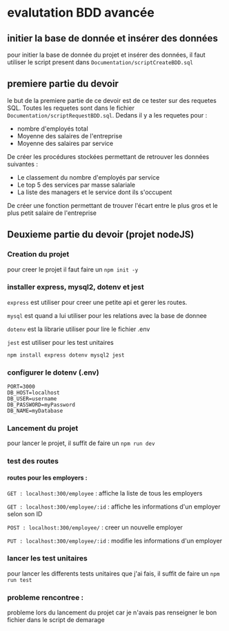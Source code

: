 # evalutation BDD avancée

## initier la base de donnée et insérer des données
pour initier la base de donnée du projet et insérer des données, 
il faut utiliser le script present 
dans `Documentation/scriptCreateBDD.sql`
## premiere partie du devoir 
le but de la premiere partie de ce devoir est de ce tester sur 
des requetes SQL. Toutes les requetes sont dans le fichier 
`Documentation/scriptRequestBDD.sql`. Dedans il y a les requetes pour : 
- nombre d'employés total
- Moyenne des salaires de l'entreprise
- Moyenne des salaires par service 

De créer les procédures stockées permettant de retrouver les données suivantes :
- Le classement du nombre d'employés par service 
- Le top 5 des services par masse salariale 
- La liste des managers et le service dont ils s'occupent 

De créer une fonction permettant de trouver l'écart entre le plus gros 
et le plus petit salaire de l'entreprise

## Deuxieme partie du devoir (projet nodeJS)
### Creation du projet
pour creer le projet il faut faire un `npm init -y`

### installer express, mysql2, dotenv et jest
`express` est utiliser pour creer une petite api et gerer les routes.

`mysql` est quand a lui utiliser pour les relations avec la base de donnee

`dotenv` est la librarie utiliser pour lire le fichier .env

`jest` est utiliser pour les test unitaires

`npm install express dotenv mysql2 jest`

### configurer le dotenv (.env)
```dotenv
PORT=3000
DB_HOST=localhost
DB_USER=username
DB_PASSWORD=myPassword
DB_NAME=myDatabase
```
### Lancement du projet
pour lancer le projet, il suffit de faire un `npm run dev`

### test des routes 
#### routes pour les employers : 
`GET : localhost:300/employee` : affiche la liste de tous les employers

`GET : localhost:300/employee/:id` : affiche les informations d'un employer selon son ID

`POST : localhost:300/employee/` : creer un nouvelle employer

`PUT : localhost:300/employee/:id` : modifie les informations d'un employer

### lancer les test unitaires
pour lancer les differents tests unitaires que j'ai fais, il suffit
de faire un `npm run test`

### probleme rencontree : 
probleme lors du lancement du projet car je n'avais pas renseigner 
le bon fichier dans le script de demarage